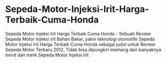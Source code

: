 Sepeda-Motor-Injeksi-Irit-Harga-Terbaik-Cuma-Honda
==================================================

Sepeda Motor Injeksi Irit Harga Terbaik Cuma Honda - Sebuah Review Sepeda Motor Injeksi irit Bahan Bakar, yakni teknologi otomotife Sepeda Motor Injeksi Irit Harga Terbaik Cuma Honda sebagai judul untuk Review Sepeda Motor Terbaru 2012, Tidak bisa dipungkiri memang dari banyaknya trend dan merk Sepeda Motor Injeksi Irit 